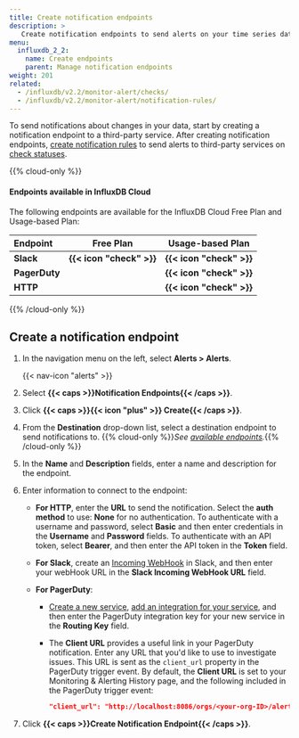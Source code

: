 ```yaml
---
title: Create notification endpoints
description: >
   Create notification endpoints to send alerts on your time series data.
menu:
  influxdb_2_2:
    name: Create endpoints
    parent: Manage notification endpoints
weight: 201
related:
  - /influxdb/v2.2/monitor-alert/checks/
  - /influxdb/v2.2/monitor-alert/notification-rules/
---
```


To send notifications about changes in your data, start by creating a notification endpoint to a third-party service. After creating notification endpoints, [create notification rules](/influxdb/v2.2/monitor-alert/notification-rules/create) to send alerts to third-party services on [check statuses](/influxdb/v2.2/monitor-alert/checks/create).

{{% cloud-only %}}

#### Endpoints available in InfluxDB Cloud
The following endpoints are available for the InfluxDB Cloud Free Plan and Usage-based Plan:

| Endpoint      | Free Plan                | Usage-based Plan             |
|:--------      |:-------------------:     |:----------------------------:|
| **Slack**     | **{{< icon "check" >}}** | **{{< icon "check" >}}**     |
| **PagerDuty** |                          | **{{< icon "check" >}}**     |
| **HTTP**      |                          | **{{< icon "check" >}}**     |

{{% /cloud-only %}}

## Create a notification endpoint

1.  In the navigation menu on the left, select **Alerts > Alerts**.

    {{< nav-icon "alerts" >}}

2.  Select **{{< caps >}}Notification Endpoints{{< /caps >}}**.
3.  Click **{{< caps >}}{{< icon "plus" >}} Create{{< /caps >}}**.
4.  From the **Destination** drop-down list, select a destination endpoint to send notifications to.
    {{% cloud-only %}}_See [available endpoints](#endpoints-available-in-influxdb-cloud)._{{% /cloud-only %}}
5.  In the **Name** and **Description** fields, enter a name and description for the endpoint.
6.  Enter information to connect to the endpoint:

    - **For HTTP**, enter the **URL** to send the notification.
      Select the **auth method** to use: **None** for no authentication.
      To authenticate with a username and password, select **Basic** and then
      enter credentials in the **Username** and **Password** fields.
      To authenticate with an API token, select **Bearer**, and then enter the
      API token in the **Token** field.

    - **For Slack**, create an [Incoming WebHook](https://api.slack.com/incoming-webhooks#posting_with_webhooks)
      in Slack, and then enter your webHook URL in the **Slack Incoming WebHook URL** field.

    - **For PagerDuty**:
      - [Create a new service](https://support.pagerduty.com/docs/services-and-integrations#section-create-a-new-service),
        [add an integration for your service](https://support.pagerduty.com/docs/services-and-integrations#section-add-integrations-to-an-existing-service),
        and then enter the PagerDuty integration key for your new service in the **Routing Key** field.
      - The **Client URL** provides a useful link in your PagerDuty notification.
        Enter any URL that you'd like to use to investigate issues.
        This URL is sent as the `client_url` property in the PagerDuty trigger event.
        By default, the **Client URL** is set to your Monitoring & Alerting History
        page, and the following included in the PagerDuty trigger event:

          ```json
          "client_url": "http://localhost:8086/orgs/<your-org-ID>/alert-history"
          ```

6. Click **{{< caps >}}Create Notification Endpoint{{< /caps >}}**.
